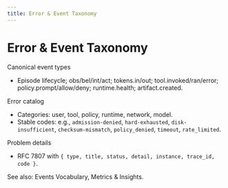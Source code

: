 ```yaml
---
title: Error & Event Taxonomy
---
```


# Error & Event Taxonomy

Canonical event types
- Episode lifecycle; obs/bel/int/act; tokens.in/out; tool.invoked/ran/error; policy.prompt/allow/deny; runtime.health; artifact.created.

Error catalog
- Categories: user, tool, policy, runtime, network, model.
- Stable codes: e.g., `admission-denied`, `hard-exhausted`, `disk-insufficient`, `checksum-mismatch`, `policy_denied`, `timeout`, `rate_limited`.

Problem details
- RFC 7807 with `{ type, title, status, detail, instance, trace_id, code }`.

See also: Events Vocabulary, Metrics & Insights.
